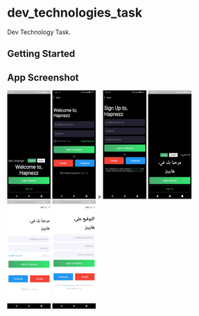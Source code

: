 # dev_technologies_task

Dev Technology Task.

## Getting Started

## App Screenshot

<tr>
  <td>
    <img src="https://github.com/Sabahat06/dev_technologies/blob/master/Image%201.jpeg" width=100 height=250/> 
     <img src="https://github.com/Sabahat06/dev_technologies/blob/master/Image%202.jpeg" width=100 height=250/> 
  </td>>
</tr>

<img src="https://github.com/Sabahat06/dev_technologies/blob/master/Image%203.jpeg" width=100 height=250/> 
<img src="https://github.com/Sabahat06/dev_technologies/blob/master/Image%204.jpeg" width=100 height=250/> 
<img src="https://github.com/Sabahat06/dev_technologies/blob/master/Image%205.jpeg" width=100 height=250/> 
<img src="https://github.com/Sabahat06/dev_technologies/blob/master/Image%206.jpeg" width=100 height=250/> 
